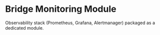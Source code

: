 # Bridge Monitoring Module

Observability stack (Prometheus, Grafana, Alertmanager) packaged as a dedicated module.
